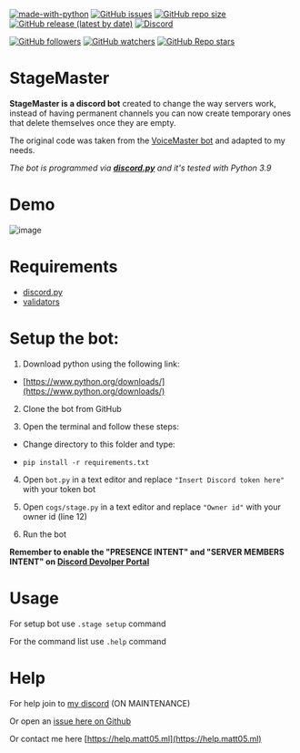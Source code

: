 [![made-with-python](https://img.shields.io/badge/Made%20with-Python-1f425f.svg)](https://www.python.org/)
[![GitHub issues](https://img.shields.io/github/issues/Matt0550/StageMaster-Discord-Bot)](https://github.com/Matt0550/StageMaster-Discord-Bot/issues)
[![GitHub repo size](https://img.shields.io/github/repo-size/Matt0550/StageMaster-Discord-Bot)](https://github.com/Matt0550/StageMaster-Discord-Bot/)
[![GitHub release (latest by date)](https://img.shields.io/github/downloads/Matt0550/StageMaster-Discord-Bot/latest/total)](https://github.com/Matt0550/StageMaster-Discord-Bot/releases)
[![Discord](https://img.shields.io/discord/828990499507404820)](https://discord.gg/5WrVyQKWAr)

[![GitHub followers](https://img.shields.io/github/followers/Matt0550?style=social)](https://github.com/Matt0550?tab=followers)
[![GitHub watchers](https://img.shields.io/github/watchers/Matt0550/StageMaster-Discord-Bot?style=social)](https://github.com/Matt0550/StageMaster-Discord-Bot/watchers)
[![GitHub Repo stars](https://img.shields.io/github/stars/Matt0550/StageMaster-Discord-Bot?style=social)](https://github.com/Matt0550/StageMaster-Discord-Bot/stargazers)
# StageMaster

**StageMaster is a discord bot** created to change the way servers work, instead of having permanent channels you can now create temporary ones that delete themselves once they are empty.

The original code was taken from the [VoiceMaster bot](https://github.com/SamSanai/VoiceMaster-Discord-Bot) and adapted to my needs.

_The bot is programmed via [**discord.py**](https://pypi.org/project/discord.py/) and it's tested with Python 3.9_
# Demo
![image](https://user-images.githubusercontent.com/65899974/153197642-a8bdafe0-bc57-42f0-bffb-4f503c54b900.png)
# Requirements
- [discord.py](https://pypi.org/project/discord.py/)
- [validators](https://pypi.org/project/validators/)
# Setup the bot:

1. Download python using the following link:

- [https://www.python.org/downloads/](https://www.python.org/downloads/)

2. Clone the bot from GitHub

3. Open the terminal and follow these steps:

- Change directory to this folder and type:

- `pip install -r requirements.txt`

4. Open `bot.py` in a text editor and replace `"Insert Discord token here"` with your token bot

5. Open `cogs/stage.py` in a text editor and replace `"Owner id"` with your owner id (line 12)

6. Run the bot

**Remember to enable the "PRESENCE INTENT" and "SERVER MEMBERS INTENT" on [Discord Devolper Portal](https://discord.com/developers/applications/)**
# Usage
For setup bot use `.stage setup` command

For the command list use `.help` command

# Help
For help join to [my discord](https://discord.gg/5WrVyQKWAr) (ON MAINTENANCE)

Or open an [issue here on Github](https://github.com/Matt0550/StageMaster-Discord-Bot/issues)

Or contact me here [https://help.matt05.ml](https://help.matt05.ml)
